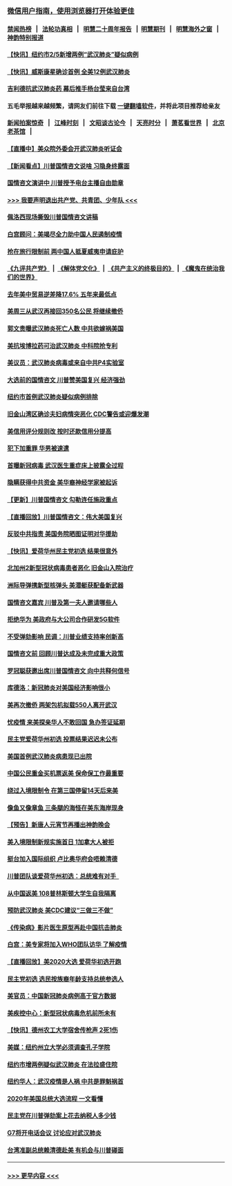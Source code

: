 ### [微信用户指南，使用浏览器打开体验更佳](https://github.com/gfw-breaker/banned-news1/blob/master/indexes/wechat-guide.md?t=0)
#### [禁闻热榜](热点新闻.md?t=0)  &nbsp;&nbsp;|&nbsp;&nbsp; [法轮功真相](https://github.com/gfw-breaker/truth/blob/master/README.md?t=0) &nbsp;&nbsp;|&nbsp;&nbsp; [明慧二十周年报告](https://github.com/gfw-breaker/mh-reports/blob/master/README.md?t=0) &nbsp;&nbsp;|&nbsp;&nbsp;[明慧期刊](https://github.com/gfw-breaker/mh-qikan) &nbsp;&nbsp;|&nbsp;&nbsp; [明慧海外之窗](https://github.com/gfw-breaker/mh-news/blob/master/README.md?t=0) &nbsp;&nbsp;|&nbsp;&nbsp; [神韵特别报道](https://github.com/gfw-breaker/mh-news/blob/master/shenyun.md?t=0)
#### [【快讯】纽约市2/5新增两例“武汉肺炎”疑似病例](../pages/nsc412/n11847250.md?t=02060533) 
#### [【快讯】威斯康星确诊首例 全美12例武汉肺炎](../pages/nsc412/n11847162.md?t=02060533) 
#### [吉利德抗武汉肺炎药 幕后推手杨台莹来自台湾](../pages/nsc412/n11847064.md?t=02060533) 
#### 五毛举报越来越频繁，请网友们前往下载 [一键翻墙软件](https://github.com/gfw-breaker/ssr-accounts)，并将此项目推荐给亲友
#### [新闻拍案惊奇](https://github.com/gfw-breaker/banned-news1/blob/master/pages/link4.md) &nbsp;&nbsp;|&nbsp;&nbsp; [江峰时刻](https://github.com/gfw-breaker/banned-news1/blob/master/pages/link4.md) &nbsp;&nbsp;|&nbsp;&nbsp; [文昭谈古论今](https://github.com/gfw-breaker/banned-news1/blob/master/pages/link4.md) &nbsp;&nbsp;|&nbsp;&nbsp; [天亮时分](https://github.com/gfw-breaker/banned-news1/blob/master/pages/link4.md) &nbsp;&nbsp;|&nbsp;&nbsp; [萧茗看世界](https://github.com/gfw-breaker/banned-news1/blob/master/pages/link4.md) &nbsp;&nbsp;|&nbsp;&nbsp; [北京老茶馆](https://github.com/gfw-breaker/banned-news1/blob/master/pages/link4.md) &nbsp;&nbsp;|&nbsp;&nbsp; 
#### [【直播中】美众院外委会开武汉肺炎听证会](../pages/nsc412/n11846727.md?t=02060533) 
#### [【新闻看点】川普国情咨文说啥 习隐身终露面](../pages/nsc412/n11847016.md?t=02060533) 
#### [国情咨文演讲中 川普授予电台主播自由勋章](../pages/nsc412/n11846815.md?t=02060533) 
#### [>>> 我要声明退出共产党、共青团、少年队 <<<](https://github.com/begood0513/goodnews/blob/master/quit/letter.md) 
#### [佩洛西现场撕毁川普国情咨文讲稿](../pages/nsc412/n11846724.md?t=02060533) 
#### [白宫顾问：美竭尽全力助中国人民遏制疫情](../pages/nsc412/n11846756.md?t=02060533) 
#### [抢在旅行限制前 两中国人抵夏威夷申请庇护](../pages/nsc412/n11846866.md?t=02060533) 
#### [《九评共产党》](https://github.com/begood0513/9ping.md/blob/master/README.md) &nbsp;|&nbsp; [《解体党文化》](../../../../jtdwh.md/blob/master/README.md)  &nbsp;|&nbsp; [《共产主义的终极目的》](../../../../gczydzjmd.md/blob/master/README.md) &nbsp;|&nbsp; [《魔鬼在统治我们的世界》](../../../../mgztzwmdsj.md/blob/master/README.md) 
#### [去年美中贸易逆差降17.6% 五年来最低点](../pages/nsc412/n11846755.md?t=02060533) 
#### [美周三从武汉再接回350名公民 将继续撤侨](../pages/nsc412/n11846705.md?t=02060533) 
#### [郭文贵曝武汉肺炎死亡人数 中共欲嫁祸美国](../pages/nsc412/n11846240.md?t=02060533) 
#### [美抗埃博拉药可治武汉肺炎 中科院抢专利](../pages/nsc412/n11846409.md?t=02060533) 
#### [美议员：武汉肺炎病毒或来自中共P4实验室](../pages/nsc412/n11846043.md?t=02060533) 
#### [大选前的国情咨文 川普赞美国复兴 经济强劲](../pages/nsc412/n11845526.md?t=02060533) 
#### [纽约市首例武汉肺炎疑似病例排除](../pages/nsc412/n11844989.md?t=02060533) 
#### [旧金山湾区确诊夫妇病情突恶化 CDC警告或迎爆发潮](../pages/nsc412/n11845730.md?t=02060533) 
#### [美信用评分规则改  按时还款信用分提高](../pages/nsc412/n11845488.md?t=02060533) 
#### [犯下加重罪 华男被速遣](../pages/nsc412/n11845476.md?t=02060533) 
#### [首曝新冠病毒 武汉医生重症床上披露全过程](../pages/nsc412/n11845150.md?t=02060533) 
#### [隐瞒获得中共资金 美华裔神经学家被起诉](../pages/nsc412/n11844879.md?t=02060533) 
#### [【更新】川普国情咨文 勾勒连任施政重点](../pages/nsc412/n11845223.md?t=02060533) 
#### [【直播回放】川普国情咨文：伟大美国复兴](../pages/nsc412/n11842079.md?t=02060533) 
#### [反驳中共指责 美国务院晒图证明对华援助](../pages/nsc412/n11844859.md?t=02060533) 
#### [【快讯】爱荷华州民主党初选 结果很意外](../pages/nsc412/n11844878.md?t=02060533) 
#### [北加州2新型冠状病毒患者恶化 旧金山入院治疗](../pages/nsc412/n11844842.md?t=02060533) 
#### [洲际导弹携新型核弹头 美潜艇获配备新武器](../pages/nsc412/n11844680.md?t=02060533) 
#### [国情咨文嘉宾 川普及第一夫人邀请哪些人](../pages/nsc412/n11844712.md?t=02060533) 
#### [拒绝华为 美政府与大公司合作研发5G软件](../pages/nsc412/n11844625.md?t=02060533) 
#### [不受弹劾影响 民调：川普业绩支持率创新高](../pages/nsc412/n11844622.md?t=02060533) 
#### [国情咨文前 回顾川普达成及未完成重大政策](../pages/nsc412/n11844581.md?t=02060533) 
#### [罗冠聪获邀出席川普国情咨文 向中共释何信号](../pages/nsc412/n11844355.md?t=02060533) 
#### [库德洛：新冠肺炎对美国经济影响很小](../pages/nsc412/n11844418.md?t=02060533) 
#### [美再次撤侨 两架包机拟载550人离开武汉](../pages/nsc412/n11844407.md?t=02060533) 
#### [忧疫情 来美探亲华人不敢回国 急办签证延期](../pages/nsc412/n11843344.md?t=02060533) 
#### [民主党爱荷华州初选 投票结果迟迟未公布](../pages/nsc412/n11844207.md?t=02060533) 
#### [美国首例武汉肺炎病患现已出院](../pages/nsc412/n11842740.md?t=02060533) 
#### [中国公民重金买机票返美 保命保工作最重要](../pages/nsc412/n11843282.md?t=02060533) 
#### [绕过入境限制令  在第三国停留14天后来美](../pages/nsc412/n11843341.md?t=02060533) 
#### [像鱼又像章鱼 三条腿的海怪在美东海岸现身](../pages/nsc412/n11843092.md?t=02060533) 
#### [【预告】新唐人元宵节再播出神韵晚会](../pages/nsc412/n11843192.md?t=02060533) 
#### [美入境限制新规实施首日 1加拿大人被拒](../pages/nsc412/n11843058.md?t=02060533) 
#### [挺台加入国际组织 卢比奥华府会唔赖清德](../pages/nsc412/n11843023.md?t=02060533) 
#### [川普团队谈爱荷华州初选：总统难有对手  ](../pages/nsc412/n11842867.md?t=02060533) 
#### [从中国返美 108普林斯顿大学生自我隔离](../pages/nsc412/n11842714.md?t=02060533) 
#### [预防武汉肺炎 美CDC建议“三做三不做”](../pages/nsc412/n11842700.md?t=02060533) 
#### [《传染病》影片医生原型再赴中国抗击肺炎](../pages/nsc412/n11842626.md?t=02060533) 
#### [白宫：美专家将加入WHO团队访华 了解疫情](../pages/nsc412/n11842198.md?t=02060533) 
#### [【直播回放】美2020大选 爱荷华初选开跑](../pages/nsc412/n11841820.md?t=02060533) 
#### [民主党初选 选民按族裔年龄支持总统参选人](../pages/nsc412/n11842239.md?t=02060533) 
#### [美官员：中国新冠肺炎病例高于官方数据](../pages/nsc412/n11842452.md?t=02060533) 
#### [美疾控中心：新型冠状病毒危机前所未有](../pages/nsc412/n11842406.md?t=02060533) 
#### [【快讯】德州农工大学宿舍传枪声 2死1伤](../pages/nsc412/n11842279.md?t=02060533) 
#### [美媒：纽约州立大学必须调查孔子学院](../pages/nsc412/n11840637.md?t=02060533) 
#### [纽约市增两例疑似武汉肺炎 在法拉盛住院](../pages/nsc412/n11840625.md?t=02060533) 
#### [纽约华人：武汉疫情是人祸 中共是罪魁祸首](../pages/nsc412/n11840631.md?t=02060533) 
#### [2020年美国总统大选流程 一文看懂](../pages/nsc412/n11842056.md?t=02060533) 
#### [民主党在川普弹劾案上花去纳税人多少钱](../pages/nsc412/n11841941.md?t=02060533) 
#### [G7将开电话会议 讨论应对武汉肺炎](../pages/nsc412/n11841658.md?t=02060533) 
#### [台湾准副总统赖清德赴美 有机会与川普碰面](../pages/nsc412/n11841332.md?t=02060533) 

----
#### [ >>> 更早内容 <<< ](../indexes/nsc412-earlier.md)

